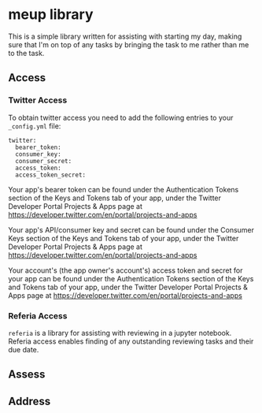 # meup library

This is a simple library written for assisting with starting my day, making sure that I'm on top of any tasks by bringing the task to me rather than me to the task.

## Access

### Twitter Access

To obtain twitter access you need to add the following entries to your `_config.yml` file:

```
twitter:
  bearer_token: 
  consumer_key: 
  consumer_secret: 
  access_token: 
  access_token_secret: 
```

Your app's bearer token can be found under the Authentication Tokens section
 of the Keys and Tokens tab of your app, under the
 Twitter Developer Portal Projects & Apps page at
<https://developer.twitter.com/en/portal/projects-and-apps>

Your app's API/consumer key and secret can be found under the Consumer Keys
section of the Keys and Tokens tab of your app, under the
Twitter Developer Portal Projects & Apps page at
<https://developer.twitter.com/en/portal/projects-and-apps>

Your account's (the app owner's account's) access token and secret for your
app can be found under the Authentication Tokens section of the
Keys and Tokens tab of your app, under the
Twitter Developer Portal Projects & Apps page at
<https://developer.twitter.com/en/portal/projects-and-apps>

### Referia Access

`referia` is a library for assisting with reviewing in a jupyter notebook. Referia access enables finding of any outstanding reviewing tasks and their due date.

## Assess


## Address


